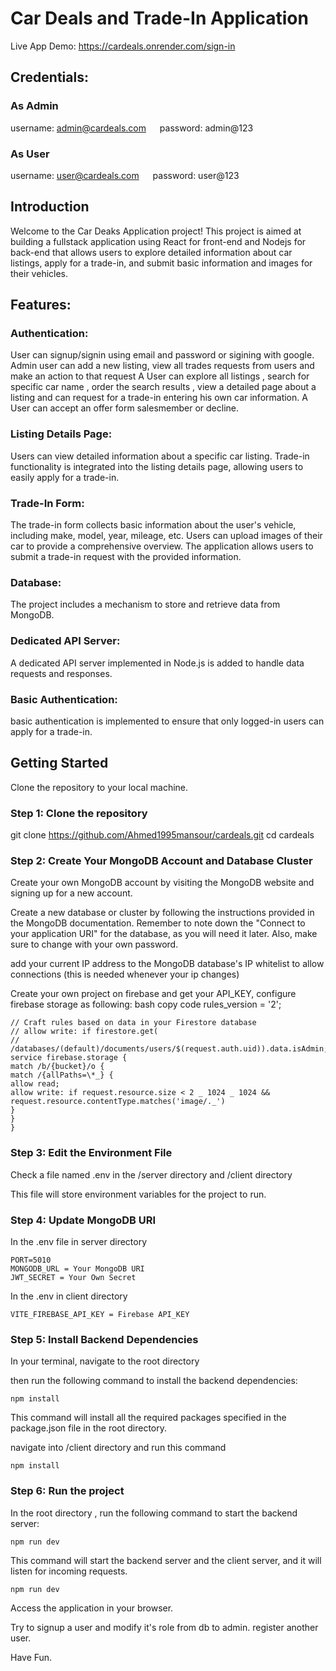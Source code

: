 # Car Deals and Trade-In Application

Live App Demo: https://cardeals.onrender.com/sign-in

## Credentials:

### As Admin

username: admin@cardeals.com &emsp; password: admin@123

### As User

username: user@cardeals.com &emsp; password: user@123

## Introduction

Welcome to the Car Deaks Application project! This project is aimed at building a fullstack application using React for front-end and Nodejs for back-end that allows users to explore detailed information about car listings, apply for a trade-in, and submit basic information and images for their vehicles.

## Features:

### Authentication:

User can signup/signin using email and password or sigining with google.
Admin user can add a new listing, view all trades requests from users and make an action to that request
A User can explore all listings , search for specific car name , order the search results , view a detailed page about a listing and can request for a trade-in entering his own car information.
A User can accept an offer form salesmember or decline.

### Listing Details Page:

Users can view detailed information about a specific car listing.
Trade-in functionality is integrated into the listing details page, allowing users to easily apply for a trade-in.

### Trade-In Form:

The trade-in form collects basic information about the user's vehicle, including make, model, year, mileage, etc.
Users can upload images of their car to provide a comprehensive overview.
The application allows users to submit a trade-in request with the provided information.

### Database:

The project includes a mechanism to store and retrieve data from MongoDB.

### Dedicated API Server:

A dedicated API server implemented in Node.js is added to handle data requests and responses.

### Basic Authentication:

basic authentication is implemented to ensure that only logged-in users can apply for a trade-in.

## Getting Started

Clone the repository to your local machine.

### Step 1: Clone the repository

git clone https://github.com/Ahmed1995mansour/cardeals.git
cd cardeals

### Step 2: Create Your MongoDB Account and Database Cluster

Create your own MongoDB account by visiting the MongoDB website and signing up for a new account.

Create a new database or cluster by following the instructions provided in the MongoDB documentation. Remember to note down the "Connect to your application URI" for the database, as you will need it later. Also, make sure to change <password> with your own password.

add your current IP address to the MongoDB database's IP whitelist to allow connections (this is needed whenever your ip changes)

Create your own project on firebase and get your API_KEY, configure firebase storage as following:
bash
copy code
rules_version = '2';

```
// Craft rules based on data in your Firestore database
// allow write: if firestore.get(
// /databases/(default)/documents/users/$(request.auth.uid)).data.isAdmin;
service firebase.storage {
match /b/{bucket}/o {
match /{allPaths=\*_} {
allow read;
allow write: if request.resource.size < 2 _ 1024 _ 1024 && request.resource.contentType.matches('image/._')
}
}
}
```

### Step 3: Edit the Environment File

Check a file named .env in the /server directory and /client directory

This file will store environment variables for the project to run.

### Step 4: Update MongoDB URI

In the .env file in server directory

```
PORT=5010
MONGODB_URL = Your MongoDB URI
JWT_SECRET = Your Own Secret
```

In the .env in client directory

```
VITE_FIREBASE_API_KEY = Firebase API_KEY
```

### Step 5: Install Backend Dependencies

In your terminal, navigate to the root directory

then run the following command to install the backend dependencies:

```
npm install
```

This command will install all the required packages specified in the package.json file in the root directory.

navigate into /client directory and run this command

```
npm install
```

### Step 6: Run the project

In the root directory , run the following command to start the backend server:

```
npm run dev
```

This command will start the backend server and the client server, and it will listen for incoming requests.

```
npm run dev
```

Access the application in your browser.

Try to signup a user and modify it's role from db to admin.
register another user.

Have Fun.
